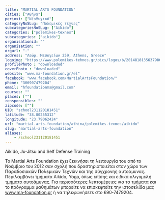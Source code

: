 ```yaml
---
title: "MARTIAL ARTS FOUNDATION"
cities: ["Αθήνα"]
perioxi: ["ΝέοΨυχικό"]
categoryNoSLug: "Πολεμικές τέχνες"
subcategoriesNoSLug: ["Aikido"]
categories: ["polemikes-texnes"]
subcategories: ["aikido"]
organisationid: ""
organisation: ""
orgurl: "-"
address: "Λεώφ. Μεσογείων 259, Athens, Greece"
logoimg: "https://www.polemikes-tehnes.gr/pics/logos/b/2014818135637986.jpg"
profilePhoto : "downloaded"
coverPhoto : "downloaded"
website: "www.ma-foundation.gr/el"
facebook: "www.facebook.com/MartialArtsFoundation/"
phone: "306907479204"
email: "hfoundationma@gmail.com"
courses: ""
places: [""]
rensponsibles: ""
zipcode: [""]
UID: "school231120181451"
latitude: "38.00255312"
longitude: "23.79062424"
url: "martial-arts-foundation/athina/polemikes-texnes/aikido"
slug: "martial-arts-foundation"
aliases:
    - /school231120181451
---
```



Aikido, Ju-Jitsu and Self Defense Training

To Martial Arts Foundation έχει ξεκινήσει τη λειτουργία του από το Νοέμβριο του 2012 σαν σχολή που δραστηριοποιείται στον χώρο των Παραδοσιακών Πολεμικών Τεχνών και της σύγχρονης αυτοάμυνας. Περιλαμβάνει τμήματα Aikido, Yoga, όπως επίσης και ειδικά ολιγομελή τμήματα αυτοάμυνας. Για περισσότερες λεπτομέρειες για τα τμήματα και το πρόγραμμα μαθημάτων μπορείτε να επισκεφτείτε την ιστοσελίδα μας www.ma-foundation.gr ή να τηλεφωνήσετε στο 690-7479204.